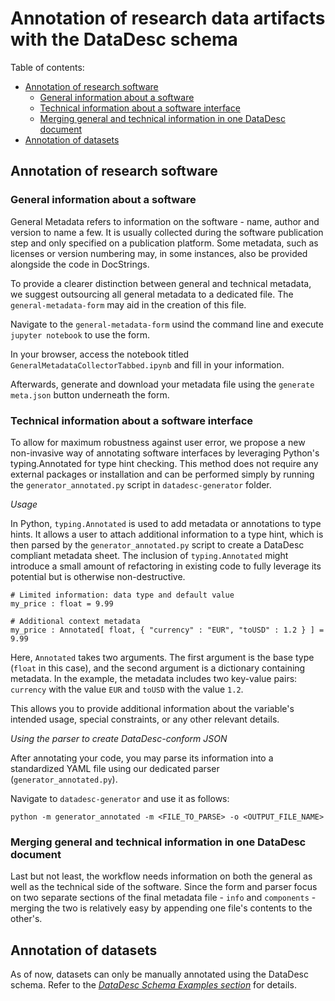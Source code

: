 # Annotation of research data artifacts with the DataDesc schema

Table of contents:

- [Annotation of research software](https://github.com/FZJ-IEK3-VSA/DataDesc/tree/main/tools/annotation#annotation-of-research-software)
    - [General information about a software](https://github.com/FZJ-IEK3-VSA/DataDesc/tree/main/tools/annotation#general-information-about-a-software)
    - [Technical information about a software interface](https://github.com/FZJ-IEK3-VSA/DataDesc/tree/main/tools/annotation#technical-information-about-a-software-interface)
    - [Merging general and technical information in one DataDesc document](https://github.com/FZJ-IEK3-VSA/DataDesc/tree/main/tools/annotation#merging-general-and-technical-information-in-one-datadesc-document)
- [Annotation of datasets](https://github.com/FZJ-IEK3-VSA/DataDesc/tree/main/tools/annotation#annotation-of-datasets)

## Annotation of research software

### General information about a software

General Metadata refers to information on the software - name, author and version to name a few.
It is usually collected during the software publication step and only specified on a publication platform. 
Some metadata, such as licenses or version numbering may, in some instances, also be provided alongside the code in DocStrings.

To provide a clearer distinction between general and technical metadata, we suggest outsourcing all general metadata to a dedicated file.
The `general-metadata-form` may aid in the creation of this file.

Navigate to the `general-metadata-form` usind the command line and execute `jupyter notebook` to use the form.

In your browser, access the notebook titled `GeneralMetadataCollectorTabbed.ipynb` and fill in your information.

Afterwards, generate and download your metadata file using the `generate meta.json` button underneath the form.

### Technical information about a software interface

To allow for maximum robustness against user error, we propose a new non-invasive way of annotating software interfaces by leveraging Python's typing.Annotated for type hint checking. This method does not require any external packages or installation and can be performed simply by running the `generator_annotated.py` script in `datadesc-generator` folder.

_Usage_

In Python, `typing.Annotated` is used to add metadata or annotations to type hints. It allows a user to attach additional information to a type hint, which is then parsed by the `generator_annotated.py` script to create a DataDesc compliant metadata sheet. The inclusion of `typing.Annotated` might introduce a small amount of refactoring in existing code to fully leverage its potential but is otherwise non-destructive.
```
# Limited information: data type and default value 
my_price : float = 9.99

# Additional context metadata
my_price : Annotated[ float, { "currency" : "EUR", "toUSD" : 1.2 } ] = 9.99
```

Here, `Annotated` takes two arguments. The first argument is the base type (`float` in this case), and the second argument is a dictionary containing metadata. In the example, the metadata includes two key-value pairs: `currency` with the value `EUR` and `toUSD` with the value `1.2`.

This allows you to provide additional information about the variable's intended usage, special constraints, or any other relevant details.

_Using the parser to create DataDesc-conform JSON_

After annotating your code, you may parse its information into a standardized YAML file using our dedicated parser (`generator_annotated.py`).

Navigate to `datadesc-generator` and use it as follows:
```
python -m generator_annotated -m <FILE_TO_PARSE> -o <OUTPUT_FILE_NAME>
```

### Merging general and technical information in one DataDesc document

Last but not least, the workflow needs information on both the general as well as the technical side of the software. Since the form and parser focus on two separate sections of the final metadata file - `info` and `components` - merging the two is relatively easy by appending one file's contents to the other's.

## Annotation of datasets

As of now, datasets can only be manually annotated using the DataDesc schema. Refer to the [*DataDesc Schema Examples section*](https://github.com/FZJ-IEK3-VSA/DataDesc/blob/main/schema/DataDesc_schema_v1.0.md#netcdf--xarray) for details.
